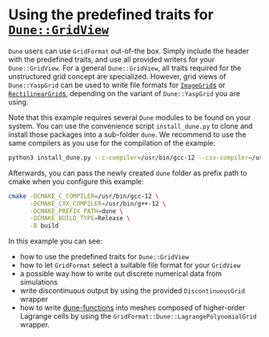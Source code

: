 <!-- SPDX-FileCopyrightText: 2022-2023 Dennis Gläser <dennis.glaeser@iws.uni-stuttgart.de> -->
<!-- SPDX-License-Identifier: CC-BY-4.0 -->

# Using the predefined traits for [`Dune::GridView`](https://www.dune-project.org/)

`Dune` users can use `GridFormat` out-of-the box. Simply include the header with the predefined traits,
and use all provided writers for your `Dune::GridView`. For a general `Dune::GridView`, all traits
required for the unstructured grid concept are specialized. However, grid views of `Dune::YaspGrid` can
be used to write file formats for
[`ImageGrid`s](../../docs/pages/grid_concepts.md#image-grid)
or [`RectilinearGrid`s](../../docs/pages/grid_concepts.md#rectilinear-grid),
depending on the variant of `Dune::YaspGrid` you are using.

Note that this example requires several `Dune` modules to be found on your system. You can use the convenience
script `install_dune.py` to clone and install those packages into a sub-folder `dune`. We recommend to use the
same compilers as you use for the compilation of the example:

```bash
python3 install_dune.py --c-compiler=/usr/bin/gcc-12 --cxx-compiler=/usr/bin/g++-12
```

Afterwards, you can pass the newly created `dune` folder as prefix path to cmake when you configure this example:

```bash
cmake -DCMAKE_C_COMPILER=/usr/bin/gcc-12 \
      -DCMAKE_CXX_COMPILER=/usr/bin/g++-12 \
      -DCMAKE_PREFIX_PATH=dune \
      -DCMAKE_BUILD_TYPE=Release \
      -B build
```

In this example you can see:

- how to use the predefined traits for `Dune::GridView`
- how to let `GridFormat` select a suitable file format for your `GridView`
- a possible way how to write out discrete numerical data from simulations
- write discontinuous output by using the provided `DiscontinuousGrid` wrapper
- how to write [dune-functions](https://gitlab.dune-project.org/staging/dune-functions)
into meshes composed of higher-order Lagrange cells by using the `GridFormat::Dune::LagrangePolynomialGrid` wrapper.
